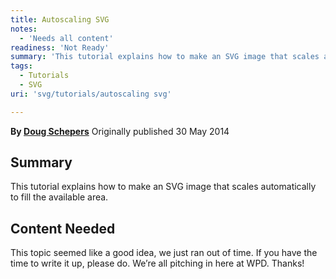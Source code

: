 ```yaml
---
title: Autoscaling SVG
notes:
  - 'Needs all content'
readiness: 'Not Ready'
summary: 'This tutorial explains how to make an SVG image that scales automatically to fill the available area.'
tags:
  - Tutorials
  - SVG
uri: 'svg/tutorials/autoscaling svg'

---
```

**By [Doug Schepers](http://schepers.cc)**
Originally published 30 May 2014

## <span>Summary</span>

This tutorial explains how to make an SVG image that scales automatically to fill the available area.

## <span>Content Needed</span>

This topic seemed like a good idea, we just ran out of time. If you have the time to write it up, please do. We’re all pitching in here at WPD. Thanks!